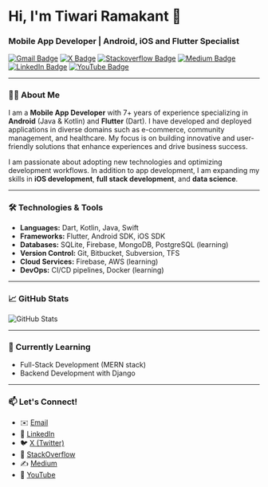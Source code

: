 # Hi, I'm Tiwari Ramakant 👋

### Mobile App Developer | Android, iOS and Flutter Specialist

[![Gmail Badge](https://img.shields.io/badge/-Gmail-c14438?style=flat&logo=Gmail&logoColor=white&link=mailto:tech.ramakanttiwari@gmail.com)](mailto:tech.ramakanttiwari@gmail.com)
[![X Badge](https://img.shields.io/badge/-X(Twitter)-black?style=flat&logo=X&logoColor=white&link=https://x.com/tech_ramakant)](https://x.com/tech_ramakant)
[![Stackoverflow Badge](https://img.shields.io/badge/-Stackoverflow-red?style=flat&logo=Stackoverflow&logoColor=white&link=https://stackoverflow.com/users/28200428/tech-ramakant)](https://stackoverflow.com/users/28200428/tech-ramakant)
[![Medium Badge](https://img.shields.io/badge/-Medium-black?style=flat&logo=Medium&logoColor=white&link=https://medium.com/@tech.ramakant)](https://medium.com/@tech.ramakant)
[![LinkedIn Badge](https://img.shields.io/badge/-LinkedIn-blue?style=flat&logo=Linkedin&logoColor=white&link=https://linkedin.com/in/ramakanttiwari)](https://www.linkedin.com/in/tech-ramakant)
[![YouTube Badge](https://img.shields.io/badge/-YouTube-red?style=flat&logo=YouTube&logoColor=white&link=https://www.youtube.com/channel/@Tech.Ramakant)](https://www.youtube.com/@Tech.Ramakant) 

---

### 👨‍💻 About Me

I am a **Mobile App Developer** with 7+ years of experience specializing in **Android** (Java & Kotlin) and **Flutter** (Dart). I have developed and deployed applications in diverse domains such as e-commerce, community management, and healthcare. My focus is on building innovative and user-friendly solutions that enhance experiences and drive business success.

I am passionate about adopting new technologies and optimizing development workflows. In addition to app development, I am expanding my skills in **iOS development**, **full stack development**, and **data science**.

---

### 🛠️ Technologies & Tools

- **Languages:** Dart, Kotlin, Java, Swift
- **Frameworks:** Flutter, Android SDK, iOS SDK
- **Databases:** SQLite, Firebase, MongoDB, PostgreSQL (learning)
- **Version Control:** Git, Bitbucket, Subversion, TFS
- **Cloud Services:** Firebase, AWS (learning)
- **DevOps:** CI/CD pipelines, Docker (learning)

---

### 📈 GitHub Stats

![GitHub Stats](https://github-readme-stats.vercel.app/api?username=tech-ramakant&show_icons=true&hide_border=true&count_private=true&cachebuster={{Date.now()}})

---

### 🌱 Currently Learning

- Full-Stack Development (MERN stack)
- Backend Development with Django

---

### 📫 Let's Connect!

- ✉️ [Email](mailto:tech.ramakanttiwari@gmail.com)
- 🔗 [LinkedIn](https://www.linkedin.com/in/tech-ramakant)
- 🐦 [X (Twitter)](https://x.com/tech_ramakant)
- 💬 [StackOverflow](https://stackoverflow.com/users/28200428/tech-ramakant)
- ✍️ [Medium](https://medium.com/@tech.ramakant)
- 🎥 [YouTube](https://www.youtube.com/@Tech.Ramakant)
